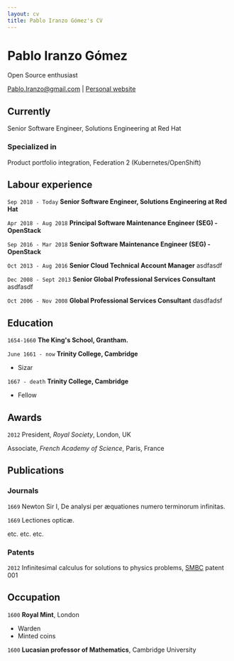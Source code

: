 ```yaml
---
layout: cv
title: Pablo Iranzo Gómez's CV
---
```

# Pablo Iranzo Gómez
Open Source enthusiast

<div id="webaddress">
<a href="mailto:Pablo.Iranzo@gmail.com">Pablo.Iranzo@gmail.com</a> | <a href="https://iranzo.github.io">Personal website</a>
</div>


## Currently

Senior Software Engineer, Solutions Engineering at Red Hat

### Specialized in

Product portfolio integration, Federation 2 (Kubernetes/OpenShift)

## Labour experience
`Sep 2018 - Today`
__Senior Software Engineer, Solutions Engineering at Red Hat__

`Apr 2018 - Aug 2018`
__Principal Software Maintenance Engineer (SEG) - OpenStack__

`Sep 2016 - Mar 2018`
__Senior Software Maintenance Engineer (SEG) - OpenStack__

`Oct 2013 - Aug 2016`
__Senior Cloud Technical Account Manager__
asdfasdf

`Dec 2008 - Sept 2013`
__Senior Global  Professional Services Consultant__
asdfasdf

`Oct 2006 - Nov 2008`
__Global Professional Services Consultant__
dasdfadsf

## Education

`1654-1660`
__The King's School, Grantham.__

`June 1661 - now`
__Trinity College, Cambridge__

- Sizar

`1667 - death`
__Trinity College, Cambridge__

- Fellow



## Awards

`2012`
President, *Royal Society*, London, UK

Associate, *French Academy of Science*, Paris, France



## Publications

<!-- A list is also available [online](http://scholar.google.co.uk/citations?user=LTOTl0YAAAAJ) -->

### Journals

`1669`
Newton Sir I, De analysi per æquationes numero terminorum infinitas. 

`1669`
Lectiones opticæ.

etc. etc. etc.

### Patents

`2012`
Infinitesimal calculus for solutions to physics problems, [SMBC](http://www.techdirt.com/articles/20121011/09312820678/if-patents-had-been-around-time-newton.shtml) patent 001


## Occupation

`1600`
__Royal Mint__, London

- Warden
- Minted coins

`1600`
__Lucasian professor of Mathematics__, Cambridge University



<!-- ### Footer

Last updated: May 2013 -->


